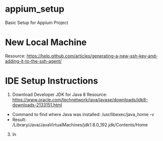 # appium_setup
Basic Setup for Appium Project

# New Local Machine
Resource: https://help.github.com/articles/generating-a-new-ssh-key-and-adding-it-to-the-ssh-agent/

# IDE Setup Instructions
1. Download Developer JDK for Java 8
  Resource: https://www.oracle.com/technetwork/java/javase/downloads/jdk8-downloads-2133151.html
  - Command to find where Java was installed: /usr/libexec/java_home -v
  - Result: /Library/Java/JavaVirtualMachines/jdk1.8.0_192.jdk/Contents/Home
3. In
